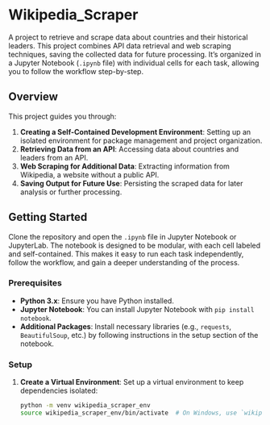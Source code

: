 # Wikipedia_Scraper

A project to retrieve and scrape data about countries and their historical leaders. This project combines API data retrieval and web scraping techniques, saving the collected data for future processing. It’s organized in a Jupyter Notebook (`.ipynb` file) with individual cells for each task, allowing you to follow the workflow step-by-step.

## Overview

This project guides you through:
1. **Creating a Self-Contained Development Environment**: Setting up an isolated environment for package management and project organization.
2. **Retrieving Data from an API**: Accessing data about countries and leaders from an API.
3. **Web Scraping for Additional Data**: Extracting information from Wikipedia, a website without a public API.
4. **Saving Output for Future Use**: Persisting the scraped data for later analysis or further processing.

## Getting Started

Clone the repository and open the `.ipynb` file in Jupyter Notebook or JupyterLab. The notebook is designed to be modular, with each cell labeled and self-contained. This makes it easy to run each task independently, follow the workflow, and gain a deeper understanding of the process.

### Prerequisites

- **Python 3.x**: Ensure you have Python installed.
- **Jupyter Notebook**: You can install Jupyter Notebook with `pip install notebook`.
- **Additional Packages**: Install necessary libraries (e.g., `requests`, `BeautifulSoup`, etc.) by following instructions in the setup section of the notebook.

### Setup

1. **Create a Virtual Environment**: Set up a virtual environment to keep dependencies isolated:
   ```bash
   python -m venv wikipedia_scraper_env
   source wikipedia_scraper_env/bin/activate  # On Windows, use `wikipedia_scraper_env\Scripts\activate`
